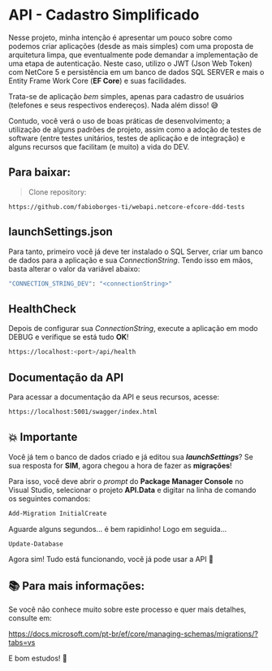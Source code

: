 # API - Cadastro Simplificado

Nesse projeto, minha intenção é apresentar um pouco sobre como podemos criar aplicações (desde as mais simples) com uma proposta de arquitetura limpa, que eventualmente pode demandar a  implementação de uma etapa de autenticação. Neste caso, utilizo o JWT (Json Web Token) com NetCore 5 e persistência em um banco de dados SQL SERVER e mais o Entity Frame Work Core (**EF Core**) e suas facilidades. 

Trata-se de aplicação *bem* simples, apenas para cadastro de usuários (telefones e seus respectivos endereços). Nada além  disso! 😅 

Contudo, você verá o uso de boas práticas de desenvolvimento; a utilização de alguns padrões de projeto, assim como a adoção de testes de software (entre testes unitários, testes de aplicação e de integração) e alguns recursos que facilitam (e muito) a vida do DEV. 

## Para baixar:

> Clone repository:

`https://github.com/fabioborges-ti/webapi.netcore-efcore-ddd-tests`

## launchSettings.json

Para tanto, primeiro você já deve ter instalado o SQL Server, criar um banco de dados para a aplicação e sua  *ConnectionString*. Tendo isso em mãos, basta alterar o valor da variável abaixo:

```bash
"CONNECTION_STRING_DEV": "<connectionString>"
```

## HealthCheck

Depois de configurar sua *ConnectionString*, execute a aplicação em modo DEBUG e verifique se está tudo **OK**! 

```bash
https://localhost:<port>/api/health
```

## Documentação da API

Para acessar a documentação da API e seus recursos, acesse: 

```bash
https://localhost:5001/swagger/index.html
```

## 💥 Importante

Você já tem o banco de dados criado e já editou sua ***launchSettings***? Se sua resposta for **SIM**, agora chegou a hora de fazer as **migrações**!

Para isso, você deve abrir o *prompt* do **Package Manager Console** no Visual Studio,  selecionar o projeto **API.Data** e digitar na linha de comando os seguintes comandos:

```bash
Add-Migration InitialCreate
```

Aguarde alguns segundos... é bem rapidinho! Logo em seguida...

```bash
Update-Database
```

Agora sim! Tudo está funcionando, você já pode usar a API 🏃

## 📚 Para mais informações:

Se você não conhece muito sobre este processo e quer mais detalhes, consulte em:

https://docs.microsoft.com/pt-br/ef/core/managing-schemas/migrations/?tabs=vs

E bom estudos! 🚀
